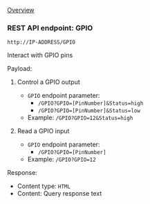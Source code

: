 [Overview](_overview.md) 

### REST API endpoint: GPIO

`http://IP-ADDRESS/GPIO`


Interact with GPIO pins 

Payload:
1. Control a GPIO output
    - `GPIO` endpoint parameter:
       - `/GPIO?GPIO=[PinNumber]&Status=high`
       - `/GPIO?GPIO=[PinNumber]&Status=low`
    - Example: `/GPIO?GPIO=12&Status=high`

2. Read a GPIO input 
    - `GPIO` endpoint parameter:
       - `/GPIO?GPIO=[PinNumber]`
    - Example: `/GPIO?GPIO=12`

Response:
  - Content type: `HTML`
  - Content: Query response text